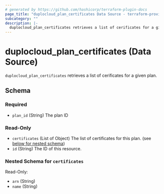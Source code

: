 ```yaml
---
# generated by https://github.com/hashicorp/terraform-plugin-docs
page_title: "duplocloud_plan_certificates Data Source - terraform-provider-duplocloud"
subcategory: ""
description: |-
  duplocloud_plan_certificates retrieves a list of cerificates for a given plan.
---
```


# duplocloud_plan_certificates (Data Source)

`duplocloud_plan_certificates` retrieves a list of cerificates for a given plan.



<!-- schema generated by tfplugindocs -->
## Schema

### Required

- `plan_id` (String) The plan ID

### Read-Only

- `certificates` (List of Object) The list of certificates for this plan. (see [below for nested schema](#nestedatt--certificates))
- `id` (String) The ID of this resource.

<a id="nestedatt--certificates"></a>
### Nested Schema for `certificates`

Read-Only:

- `arn` (String)
- `name` (String)
